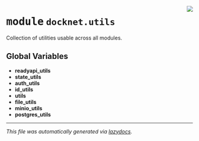 <!-- markdownlint-disable -->

<a href="https://github.com/khulnasoft/docknet/blob/main/backend/src/docknet/utils/__init__.py#L0"><img align="right" style="float:right;" src="https://img.shields.io/badge/-source-cccccc?style=flat-square"></a>

# <kbd>module</kbd> `docknet.utils`
Collection of utilities usable across all modules. 

**Global Variables**
---------------
- **readyapi_utils**
- **state_utils**
- **auth_utils**
- **id_utils**
- **utils**
- **file_utils**
- **minio_utils**
- **postgres_utils**




---

_This file was automatically generated via [lazydocs](https://github.com/khulnasoft/lazydocs)._
